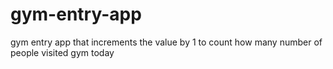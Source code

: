 # gym-entry-app
gym entry app that increments the value by 1 to count how many number of people visited gym today
